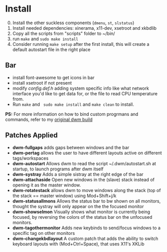 # Install
0. Install the other suckless components (`dmenu`, `st`, `slstatus`)
1. Install needed dependencies: xinerama, x11-dev, xsetroot and xkbdlib
2. Copy all the scripts from "scripts" folder to ~/bin/
3. run `make` and `sudo make install`
4. Consider running `make setup` after the first install, this will create a default autostart file in the right place

## Bar
- install font-awesome to get icons in bar
- install xsetroot if not present
- modify *config.def.h* adding system specific info like what network interface you'd like to get data for, or the file to read CPU temperature from.
- Run `make` and ` sudo make install` and `make clean` to install.

**PS:** For more information on how to bind custom progrmans and commands, refer to my [original dwm build](https://github.com/elendil95/dwm-build)


## Patches Applied
- **dwm-fullgaps** adds gaps between windows and the bar
- **dwm-pertag** allows the user to have different layouts active on different tags/workspaces
- **dwm-autostart** Allows dwm to read the script ~/.dwm/autostart.sh at startup, to launch programs after dwm itself
- **dwm-systray** Adds a simple sistray at the right edge of the bar
- **dwm-attachaside** Open new windows in the (slave) stack instead of opening it as the master window.
- **dwm-rotatestack** allows dwm to move windows along the stack (top of the stack == master window) using Mod+Shift+j/k
- **dwm-statusallmons** Allows the status bar to bw shown on all monitors, thought the systray will only appear on the the focused monitor
- **dwm-showselmon** Visually shows what monitor is currently being focused, by reversing the colors of the status bar on the unfocused monitors.
- **dwm-tagothermonitor** Adds new keybinds to send/focus windows to a specific tag on other monitors
- **dwm-changekbdlayout** A custom patch that adds the ability to switch keyboard layouts with (Mod+Ctrl+Space), that uses X11's XKLib
